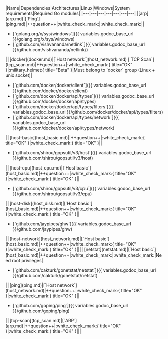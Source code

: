 <div id="modules" markdown>
|Name|Dependencies|Architectures|Linux|Windows|System requirements|Required Go modules|
|---|---|---|---|---|---|---|
|[arp](arp.md)|[`Ping`](ping.md)|++question++|:white_check_mark:|:white_check_mark:||<ul><li>[`golang.org/x/sys/windows`]({{ variables.godoc_base_url }}/golang.org/x/sys/windows)</li><li>[`github.com/vishvananda/netlink`]({{ variables.godoc_base_url }}/github.com/vishvananda/netlink/)</li></ul>|
|[docker](docker.md)|[`Host network`](host_network.md) [`TCP Scan`](tcp_scan.md)|++question++|:white_check_mark:{ title="OK" }|:military_helmet:{ title="Beta" }|Must belong to `docker` group (Linux + unix socket)|<ul><li>[`github.com/docker/docker/client`]({{ variables.godoc_base_url }}/github.com/docker/docker/client)</li><li> [`github.com/docker/docker/api/types`]({{ variables.godoc_base_url }}/github.com/docker/docker/api/types)</li><li>[`github.com/docker/docker/api/types/filters`]({{ variables.godoc_base_url }}/github.com/docker/docker/api/types/filters)</li><li>[`github.com/docker/docker/api/types/network`]({{ variables.godoc_base_url }}/github.com/docker/docker/api/types/network)</li></ul>|
|[host-basic](host_basic.md)||++question++|:white_check_mark:{ title="OK" }|:white_check_mark:{ title="OK" }||<ul><li>[`github.com/shirou/gopsutil/v3/host`]({{ variables.godoc_base_url }}/github.com/shirou/gopsutil/v3/host)</li></ul>|
|[host-cpu](host_cpu.md)|[`Host basic`](host_basic.md)|++question++|:white_check_mark:{ title="OK" }|:white_check_mark:{ title="OK" }||<ul><li>[`github.com/shirou/gopsutil/v3/cpu`]({{ variables.godoc_base_url }}/github.com/shirou/gopsutil/v3/cpu)</li></ul>|
|[host-disk](host_disk.md)|[`Host basic`](host_basic.md)|++question++|:white_check_mark:{ title="OK" }|:white_check_mark:{ title="OK" }||<ul><li>[`github.com/jaypipes/ghw`]({{ variables.godoc_base_url }}/github.com/jaypipes/ghw)</li></ul>|
|[host-network](host_network.md)|[`Host basic`](host_basic.md)|++question++|:white_check_mark:{ title="OK" }|:white_check_mark:{ title="OK" }|||
|[netstat](netstat.md)|[`Host basic`](host_basic.md)|++question++|:white_check_mark:|:white_check_mark:|Need root privileges|<ul><li>[`github.com/cakturk/gonetstat/netstat`]({{ variables.godoc_base_url }}/github.com/cakturk/gonetstat/netstat)</li></ul>|
|[ping](ping.md)|[`Host network`](host_network.md)|++question++|:white_check_mark:{ title="OK" }|:white_check_mark:{ title="OK" }||<ul><li>[`github.com/goping/ping`]({{ variables.godoc_base_url }}/github.com/goping/ping)</li></ul>|
|[tcp-scan](tcp_scan.md)|[`ARP`](arp.md)|++question++|:white_check_mark:{ title="OK" }|:white_check_mark:{ title="OK" }|||
</div>
